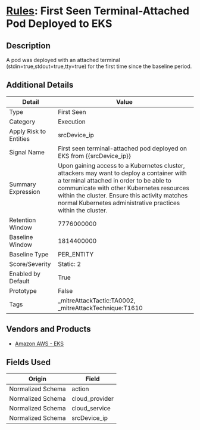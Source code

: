 # [Rules](README.md): First Seen Terminal-Attached Pod Deployed to EKS

## Description
A pod was deployed with an attached terminal (stdin=true,stdout=true,tty=true) for the first time since the baseline period.

## Additional Details
|Detail|Value|
|----|----|
|Type|First Seen|
|Category|Execution|
|Apply Risk to Entities|srcDevice_ip|
|Signal Name|First seen terminal-attached pod deployed on EKS from {{srcDevice_ip}}|
|Summary Expression|Upon gaining access to a Kubernetes cluster, attackers may want to deploy a container with a terminal attached in order to be able to communicate with other Kubernetes resources within the cluster. Ensure this activity matches normal Kubernetes administrative practices within the cluster.|
|Retention Window|7776000000|
|Baseline Window|1814400000|
|Baseline Type|PER_ENTITY|
|Score/Severity|Static: 2|
|Enabled by Default|True|
|Prototype|False|
|Tags|_mitreAttackTactic:TA0002, _mitreAttackTechnique:T1610|
## Vendors and Products
- [Amazon AWS - EKS](../products/234ec2b5-4142-4837-bc78-95da8a2db81a.md)


## Fields Used

|Origin|Field|
|----|----|
|Normalized Schema|action|
|Normalized Schema|cloud_provider|
|Normalized Schema|cloud_service|
|Normalized Schema|srcDevice_ip|


